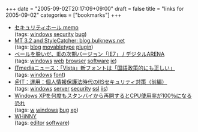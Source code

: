 +++
date = "2005-09-02T20:17:09+09:00"
draft = false
title = "links for 2005-09-02"
categories = ["bookmarks"]
+++

<ul>
	<li>
		<div><a href="http://www.st.ryukoku.ac.jp/~kjm/security/memo/2005/09.html#20050901_897663">セキュリティホール memo</a></div>
		<div>(tags: <a href="http://del.icio.us/nobu666/windows">windows</a> <a href="http://del.icio.us/nobu666/security">security</a> <a href="http://del.icio.us/nobu666/bug">bug</a>)</div>
	</li>
	<li>
		<div><a href="http://blog.bulknews.net/mt/archives/001795.html">MT 3.2 and StyleCatcher: blog.bulknews.net</a></div>
		<div>(tags: <a href="http://del.icio.us/nobu666/blog">blog</a> <a href="http://del.icio.us/nobu666/movabletype">movabletype</a> <a href="http://del.icio.us/nobu666/plugin">plugin</a>)</div>
	</li>
	<li>
		<div><a href="http://arena.nikkeibp.co.jp/trend/zoom/20050826/113265/">ベールを脱いだ、IEの次期バージョン「IE7」 / デジタルARENA</a></div>
		<div>(tags: <a href="http://del.icio.us/nobu666/windows">windows</a> <a href="http://del.icio.us/nobu666/web">web</a> <a href="http://del.icio.us/nobu666/browser">browser</a> <a href="http://del.icio.us/nobu666/software">software</a> <a href="http://del.icio.us/nobu666/ie">ie</a>)</div>
	</li>
	<li>
		<div><a href="http://www.itmedia.co.jp/news/articles/0508/31/news062.html">ITmediaニュース：「Vista」新フォントは「国語政策的にも正しい」</a></div>
		<div>(tags: <a href="http://del.icio.us/nobu666/windows">windows</a> <a href="http://del.icio.us/nobu666/font">font</a>)</div>
	</li>
	<li>
		<div><a href="http://www.atmarkit.co.jp/fwin2k/operation/iisssl01/iisssl01_01.html">＠IT：運用：個人情報保護法時代のIISセキュリティ対策（前編）</a></div>
		<div>(tags: <a href="http://del.icio.us/nobu666/windows">windows</a> <a href="http://del.icio.us/nobu666/server">server</a> <a href="http://del.icio.us/nobu666/security">security</a> <a href="http://del.icio.us/nobu666/ssl">ssl</a> <a href="http://del.icio.us/nobu666/iis">iis</a>)</div>
	</li>
	<li>
		<div><a href="http://internet.watch.impress.co.jp/cda/news/2005/09/01/9001.html">Windows XPを何度もスタンバイから再開するとCPU使用率が100％になる恐れ</a></div>
		<div>(tags: <a href="http://del.icio.us/nobu666/w">w</a> <a href="http://del.icio.us/nobu666/windows">windows</a> <a href="http://del.icio.us/nobu666/bug">bug</a> <a href="http://del.icio.us/nobu666/xp">xp</a>)</div>
	</li>
	<li>
		<div><a href="http://www5d.biglobe.ne.jp/~f-taste/knt/html/whinny.html">WHiNNY</a></div>
		<div>(tags: <a href="http://del.icio.us/nobu666/editor">editor</a> <a href="http://del.icio.us/nobu666/software">software</a>)</div>
	</li>
</ul>
